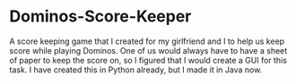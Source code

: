 # Dominos-Score-Keeper
A score keeping game that I created for my girlfriend and I to help us keep score while playing Dominos. One of us would always have to have a sheet of paper to keep the score on, so I figured that I would create a GUI for this task. I have created this in Python already, but I made it in Java now.
